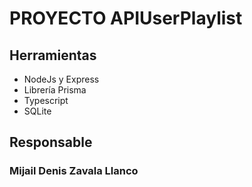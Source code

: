 # PROYECTO APIUserPlaylist
  
## Herramientas

* NodeJs y Express
* Librería Prisma
* Typescript
* SQLite

## Responsable

### Mijail Denis Zavala Llanco
